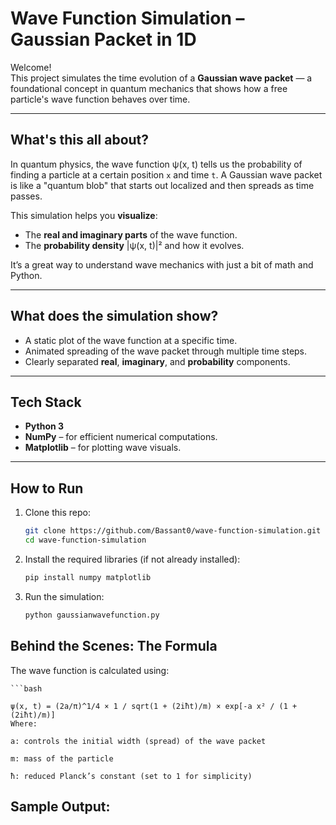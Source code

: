 # Wave Function Simulation – Gaussian Packet in 1D

Welcome!  
This project simulates the time evolution of a **Gaussian wave packet** — a foundational concept in quantum mechanics that shows how a free particle's wave function behaves over time.

---

## What's this all about?

In quantum physics, the wave function ψ(x, t) tells us the probability of finding a particle at a certain position `x` and time `t`. A Gaussian wave packet is like a "quantum blob" that starts out localized and then spreads as time passes.

This simulation helps you **visualize**:

- The **real and imaginary parts** of the wave function.
- The **probability density** |ψ(x, t)|² and how it evolves.

It’s a great way to understand wave mechanics with just a bit of math and Python.

---

##  What does the simulation show?

- A static plot of the wave function at a specific time.
- Animated spreading of the wave packet through multiple time steps.
- Clearly separated **real**, **imaginary**, and **probability** components.

---

##  Tech Stack

- **Python 3**
- **NumPy** – for efficient numerical computations.
- **Matplotlib** – for plotting wave visuals.

---

##  How to Run

1. Clone this repo:
   ```bash
   git clone https://github.com/Bassant0/wave-function-simulation.git
   cd wave-function-simulation
2. Install the required libraries (if not already installed):
    ```bash
   pip install numpy matplotlib

3. Run the simulation:
    ```bash
    python gaussianwavefunction.py
## Behind the Scenes: The Formula
The wave function is calculated using:

    ```bash

    ψ(x, t) = (2a/π)^1/4 × 1 / sqrt(1 + (2iħt)/m) × exp[-a x² / (1 + (2iħt)/m)]
    Where:

    a: controls the initial width (spread) of the wave packet

    m: mass of the particle

    ħ: reduced Planck’s constant (set to 1 for simplicity)
## Sample Output: 

